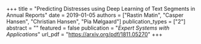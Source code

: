 +++
title = "Predicting Distresses using Deep Learning of Text Segments in Annual Reports"
date = 2019-01-05
authors = ["Rastin Matin", "Casper Hansen", "Christian Hansen", "Pia Mølgaard"]
publication_types = ["2"]
abstract = ""
featured = false
publication = "*Expert Systems with Applications*"
url_pdf = "https://arxiv.org/pdf/1811.05270"
+++

